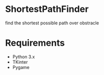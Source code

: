 # ShortestPathFinder
find the shortest possible path over obstracle
# Requirements
- Python 3.x
- TKinter
- Pygame
